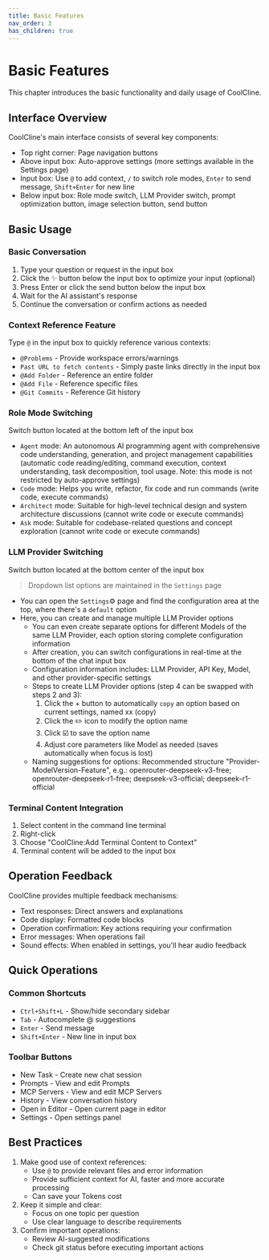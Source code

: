 ```yaml
---
title: Basic Features
nav_order: 3
has_children: true
---
```


# Basic Features

This chapter introduces the basic functionality and daily usage of CoolCline.

## Interface Overview

CoolCline's main interface consists of several key components:

- Top right corner: Page navigation buttons
- Above input box: Auto-approve settings (more settings available in the Settings page)
- Input box: Use `@` to add context, `/` to switch role modes, `Enter` to send message, `Shift+Enter` for new line
- Below input box: Role mode switch, LLM Provider switch, prompt optimization button, image selection button, send button

## Basic Usage

### Basic Conversation

1. Type your question or request in the input box
2. Click the ✨ button below the input box to optimize your input (optional)
3. Press Enter or click the send button below the input box
4. Wait for the AI assistant's response
5. Continue the conversation or confirm actions as needed

### Context Reference Feature

Type `@` in the input box to quickly reference various contexts:

- `@Problems` - Provide workspace errors/warnings
- `Past URL to fetch contents` - Simply paste links directly in the input box
- `@Add Folder` - Reference an entire folder
- `@Add File` - Reference specific files
- `@Git Commits` - Reference Git history

### Role Mode Switching

Switch button located at the bottom left of the input box

- `Agent` mode: An autonomous AI programming agent with comprehensive code understanding, generation, and project management capabilities (automatic code reading/editing, command execution, context understanding, task decomposition, tool usage. Note: this mode is not restricted by auto-approve settings)
- `Code` mode: Helps you write, refactor, fix code and run commands (write code, execute commands)
- `Architect` mode: Suitable for high-level technical design and system architecture discussions (cannot write code or execute commands)
- `Ask` mode: Suitable for codebase-related questions and concept exploration (cannot write code or execute commands)

### LLM Provider Switching

Switch button located at the bottom center of the input box

> Dropdown list options are maintained in the `Settings` page

- You can open the `Settings`⚙️ page and find the configuration area at the top, where there's a `default` option
- Here, you can create and manage multiple LLM Provider options
    - You can even create separate options for different Models of the same LLM Provider, each option storing complete configuration information
    - After creation, you can switch configurations in real-time at the bottom of the chat input box
    - Configuration information includes: LLM Provider, API Key, Model, and other provider-specific settings
    - Steps to create LLM Provider options (step 4 can be swapped with steps 2 and 3):
        1. Click the + button to automatically `copy` an option based on current settings, named xx (copy)
        2. Click the ✏️ icon to modify the option name
        3. Click ☑️ to save the option name
        4. Adjust core parameters like Model as needed (saves automatically when focus is lost)
    - Naming suggestions for options: Recommended structure "Provider-ModelVersion-Feature", e.g.: openrouter-deepseek-v3-free; openrouter-deepseek-r1-free; deepseek-v3-official; deepseek-r1-official

### Terminal Content Integration

1. Select content in the command line terminal
2. Right-click
3. Choose "CoolCline:Add Terminal Content to Context"
4. Terminal content will be added to the input box

## Operation Feedback

CoolCline provides multiple feedback mechanisms:

- Text responses: Direct answers and explanations
- Code display: Formatted code blocks
- Operation confirmation: Key actions requiring your confirmation
- Error messages: When operations fail
- Sound effects: When enabled in settings, you'll hear audio feedback

## Quick Operations

### Common Shortcuts

- `Ctrl+Shift+L` - Show/hide secondary sidebar
- `Tab` - Autocomplete @ suggestions
- `Enter` - Send message
- `Shift+Enter` - New line in input box

### Toolbar Buttons

- New Task - Create new chat session
- Prompts - View and edit Prompts
- MCP Servers - View and edit MCP Servers
- History - View conversation history
- Open in Editor - Open current page in editor
- Settings - Open settings panel

## Best Practices

1. Make good use of context references:
    - Use `@` to provide relevant files and error information
    - Provide sufficient context for AI, faster and more accurate processing
    - Can save your Tokens cost
2. Keep it simple and clear:
    - Focus on one topic per question
    - Use clear language to describe requirements
3. Confirm important operations:
    - Review AI-suggested modifications
    - Check git status before executing important actions

